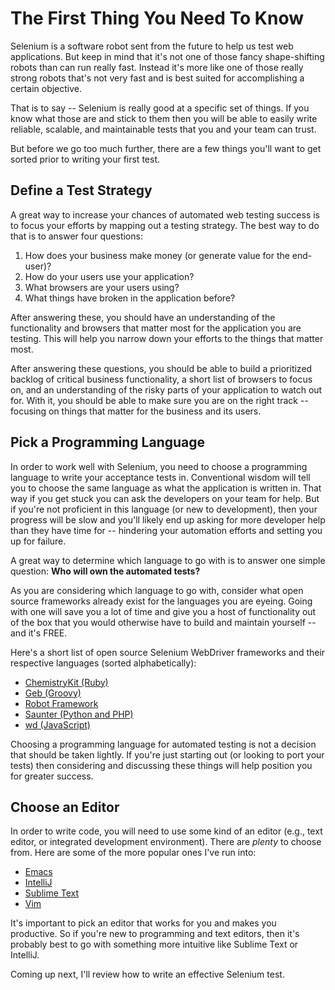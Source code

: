 # The First Thing You Need To Know

Selenium is a software robot sent from the future to help us test web applications. But keep in mind that it's not one of those fancy shape-shifting robots than can run really fast. Instead it's more like one of those really strong robots that's not very fast and is best suited for accomplishing a certain objective.

That is to say -- Selenium is really good at a specific set of things. If you know what those are and stick to them then you will be able to easily write reliable, scalable, and maintainable tests that you and your team can trust.

But before we go too much further, there are a few things you'll want to get sorted prior to writing your first test.

## Define a Test Strategy

A great way to increase your chances of automated web testing success is to focus your efforts by mapping out a testing strategy. The best way to do that is to answer four questions:

1. How does your business make money (or generate value for the end-user)?  
2. How do your users use your application?  
3. What browsers are your users using?  
4. What things have broken in the application before?  

After answering these, you should have an understanding of the functionality and browsers that matter most for the application you are testing. This will help you narrow down your efforts to the things that matter most.

After answering these questions, you should be able to build a prioritized backlog of critical business functionality, a short list of browsers to focus on, and an understanding of the risky parts of your application to watch out for. With it, you should be able to make sure you are on the right track -- focusing on things that matter for the business and its users.

## Pick a Programming Language

In order to work well with Selenium, you need to choose a programming language to write your acceptance tests in. Conventional wisdom will tell you to choose the same language as what the application is written in. That way if you get stuck you can ask the developers on your team for help. But if you're not proficient in this language (or new to development), then your progress will be slow and you'll likely end up asking for more developer help than they have time for -- hindering your automation efforts and setting you up for failure.

A great way to determine which language to go with is to answer one simple question: __Who will own the automated tests?__

As you are considering which language to go with, consider what open source frameworks already exist for the languages you are eyeing. Going with one will save you a lot of time and give you a host of functionality out of the box that you would otherwise have to build and maintain yourself -- and it's FREE.

Here's a short list of open source Selenium WebDriver frameworks and their respective languages (sorted alphabetically):

+ [ChemistryKit (Ruby)](http://github.com/chemistrykit/chemistrykit)
+ [Geb (Groovy)](http://www.gebish.org/)
+ [Robot Framework](https://code.google.com/p/robotframework-seleniumlibrary/)
+ [Saunter (Python and PHP)](http://element34.ca/products/saunter)
+ [wd (JavaScript)](https://github.com/admc/wd)

Choosing a programming language for automated testing is not a decision that should be taken lightly. If you're just starting out (or looking to port your tests) then considering and discussing these things will help position you for greater success.

## Choose an Editor

In order to write code, you will need to use some kind of an editor (e.g., text editor, or integrated development environment). There are *plenty* to choose from. Here are some of the more popular ones I've run into:

+ [Emacs](http://www.gnu.org/software/emacs/)  
+ [IntelliJ](http://www.jetbrains.com/idea/)  
+ [Sublime Text](http://www.sublimetext.com/)  
+ [Vim](http://www.vim.org/)  

It's important to pick an editor that works for you and makes you productive. So if you're new to programming and text editors, then it's probably best to go with something more intuitive like Sublime Text or IntelliJ.

Coming up next, I'll review how to write an effective Selenium test.
